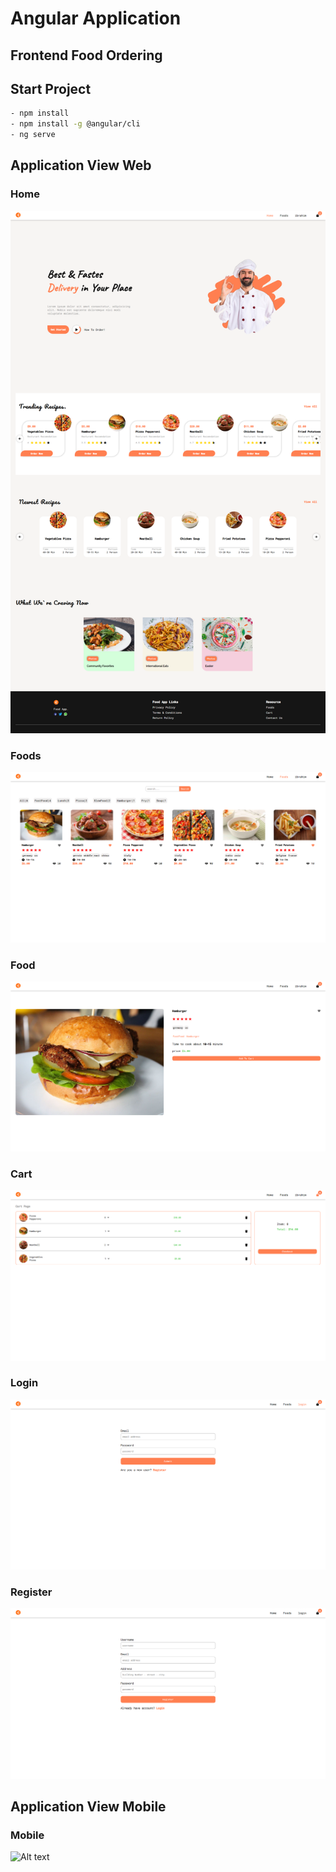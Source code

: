 # Angular Application
## Frontend Food Ordering 

## Start Project 
```bash
- npm install
- npm install -g @angular/cli
- ng serve
```
## Application View Web
### Home
![Alt text](front-end/public/home.png)

### Foods
![Alt text](front-end/public/foods.png)
### Food
![Alt text](front-end/public/food.png)
### Cart
![Alt text](front-end/public/cart.png)
### Login
![Alt text](front-end/public/login.png)
### Register
![Alt text](front-end/public/register.png)

## Application View Mobile
### Mobile
![Alt text](public/mobile.png)
